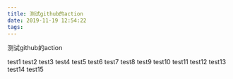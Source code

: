 ```yaml
---
title: 测试github的action
date: 2019-11-19 12:54:22
tags:
---
```


测试github的action


test1
test2
test3
test4
test5
test6
test7
test8
test9
test10
test11
test12
test13
test14
test15
